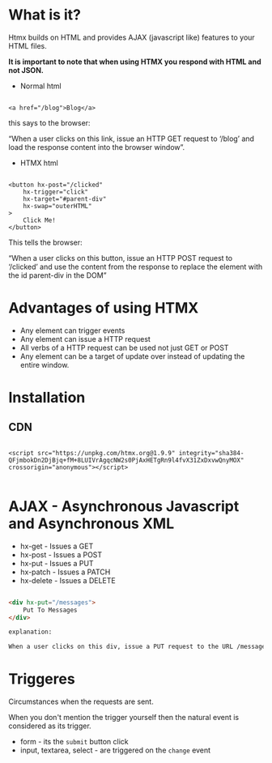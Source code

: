 # What is it?

Htmx builds on HTML and provides AJAX (javascript like) features to your HTML files.

**It is important to note that when using HTMX you respond with HTML and not JSON.**

- Normal html 

```

<a href="/blog">Blog</a>

```

this says to the browser:

“When a user clicks on this link, issue an HTTP GET request to ‘/blog’ and load the response content into the browser window”.

- HTMX html

```

<button hx-post="/clicked"
    hx-trigger="click"
    hx-target="#parent-div"
    hx-swap="outerHTML"
>
    Click Me!
</button>

```

This tells the browser:

“When a user clicks on this button, issue an HTTP POST request to ‘/clicked’ and use the content from the response to replace the element with the id parent-div in the DOM”

# Advantages of using HTMX

- Any element can trigger events
- Any element can issue a HTTP request
- All verbs of a HTTP request can be used not just GET or POST
- Any element can be a target of update over instead of updating the entire window.

# Installation

## CDN

```

<script src="https://unpkg.com/htmx.org@1.9.9" integrity="sha384-QFjmbokDn2DjBjq+fM+8LUIVrAgqcNW2s0PjAxHETgRn9l4fvX31ZxDxvwQnyMOX" crossorigin="anonymous"></script>


```

# AJAX - Asynchronous Javascript and Asynchronous XML

- hx-get - Issues a GET
- hx-post - Issues a POST
- hx-put - Issues a PUT
- hx-patch - Issues a PATCH
- hx-delete - Issues a DELETE

```html

<div hx-put="/messages">
    Put To Messages
</div>

explanation:

When a user clicks on this div, issue a PUT request to the URL /messages and load the response into the div

```

# Triggeres

Circumstances when the requests are sent.

When you don't mention the trigger yourself then the natural event is considered as its trigger.
- form - its the `submit` button click
- input, textarea, select - are triggered on the `change` event
